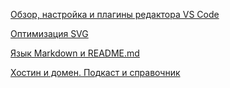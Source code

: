  [Обзор, настройка и плагины редактора VS Code](https://dzen.ru/video/watch/62811dcec5ad80646b48201c)
   
 [Оптимизация SVG](https://jakearchibald.github.io/svgomg/)  

 [Язык Markdown и README.md](https://stepik.org/lesson/671975/step/2?unit=670214)

 [Хостин и домен. Подкаст и справочник](https://boosty.to/itdoctor/posts/837db3d7-256b-4f5e-a6dd-7562299b3527?share=success_publish_link)
